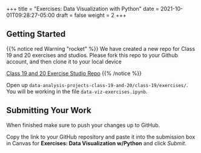 +++
title = "Exercises: Data Visualization with Python"
date = 2021-10-01T09:28:27-05:00
draft = false
weight = 2
+++

## Getting Started

{{% notice red Warning "rocket" %}}
We have created a new repo for Class 19 and 20 exercises and studios. 
Please fork this repo to your Github account, and then clone it to your local device

[Class 19 and 20 Exercise Studio Repo](https://github.com/LaunchCodeEducation/data-analysis-projects-class-19-and-20)
{{% /notice %}}

Open up `data-analysis-projects-class-19-and-20/class-19/exercises/`. You will be working in the file `data-viz-exercises.ipynb`.

## Submitting Your Work

When finished make sure to push your changes up to GitHub. 

Copy the link to your GitHub repository and paste it into the submission box in Canvas for **Exercises: Data Visualization w/Python** and click *Submit*. 
